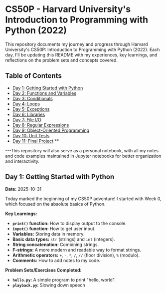 # CS50P - Harvard University's Introduction to Programming with Python (2022)

This repository documents my journey and progress through Harvard University's CS50P: Introduction to Programming with Python (2022). Each day, I'll be updating this README with my experiences, key learnings, and reflections on the problem sets and concepts covered.

## Table of Contents

- [Day 1: Getting Started with Python](#day-1-getting-started-with-python)
- [Day 2: Functions and Variables](#day-2-functions-and-variables)
- [Day 3: Conditionals](#day-3-conditionals)
- [Day 4: Loops](#day-4-loops)
- [Day 5: Exceptions](#day-5-exceptions)
- [Day 6: Libraries](#day-6-libraries)
- [Day 7: File I/O](#day-7-file-io)
- [Day 8: Regular Expressions](#day-8-regular-expressions)
- [Day 9: Object-Oriented Programming](#day-9-object-oriented-programming)
- [Day 10: Unit Tests](#day-10-unit-tests)
- [Day 11: Final Project](#day-11-final-project)
  \*\*

---This repository will also serve as a personal notebook, with all my notes and code examples maintained in Jupyter notebooks for better organization and interactivity.

## Day 1: Getting Started with Python

**Date:** 2025-10-31

Today marked the beginning of my CS50P adventure! I started with Week 0, which focused on the absolute basics of Python.

**Key Learnings:**

- **`print()` function:** How to display output to the console.
- **`input()` function:** How to get user input.
- **Variables:** Storing data in memory.
- **Basic data types:** `str` (strings) and `int` (integers).
- **String concatenation:** Combining strings.
- **F-strings:** A more modern and readable way to format strings.
- **Arithmetic operators:** `+`, `-`, `*`, `/`, `//` (floor division), `%` (modulo).
- **Comments:** How to add notes to my code.

**Problem Sets/Exercises Completed:**

- **`hello.py`:** A simple program to print "hello, world".
- **`playback.py`:** Slowing down speech

